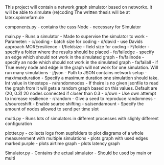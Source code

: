 This project will contain a network graph simulator based on networkx. It will be able to simulate (re)coding
The written thesis will be at latex.spinnefarn.de 

components.py
    - contains the cass Node
    - necessary for Simulator
    
main.py
    - Runs a simulator
    - Made to supervise the simulator to work
    - Parameter:
        - c/coding - batch size for coding
        - d/david - use Davids approach MOREresilience
        - f/fieldsize - field size for coding
        - F/folder - specify a folder where the results should be placed
        - fe/failedge - specify an edge which should not work in the simulated graph
        - fn/failnode - specify an node which should not work in the simulated graph
        - fa/failall - if True every node and edge in the graph will not work for one simulation. Will run many simulations
        - j/json - Path to JSON contains network setup
        - max/maxduration - Specify a maximum duration one simulation should take. Int value in timesteps
        - n/randomnodes - If theire is no given jsonfile to read the graph from it will gets a random graph based on 
        this values. Default are (20, 0.3) 20 nodes connected if closer than 0.3
        - o/own - Use own attempt to increase resilience
        - r/random - Give a seed to reproduce randomness
        - s/sourceshift - Enable source shifting
        - sa/sendamount - Specify the amount of nodes allowed to send per time slot
        
multi.py
    - Runs lots of simulators in different processes with slighly different configuration
    
plotter.py
    - collects logs from supfolders to plot diagrams of a whole measurenment with multiple simulations
    - plots graph with used edges marked purple
    - plots airtime graph
    - plots latency graph
    
Simulator.py
    - Contains the actual simulator
    - Should be used by main or multi
